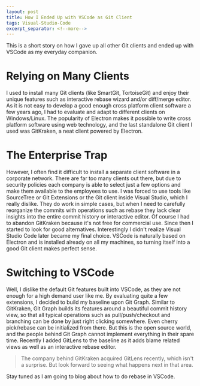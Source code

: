 ```yaml
---
layout: post
title: How I Ended Up with VSCode as Git Client
tags: Visual-Studio-Code
excerpt_separator: <!--more-->
---
```


This is a short story on how I gave up all other Git clients and ended up with VSCode as my everyday companion.
<!--more-->

# Relying on Many Clients
I used to install many Git clients (like SmartGit, TortoiseGit) and enjoy their unique features such as interactive rebase wizard and/or diff/merge editor. As it is not easy to develop a good enough cross platform client software a few years ago, I had to evaluate and adapt to different clients on Windows/Linux. The popularity of Electron makes it possible to write cross platform software using web technology, and the last standalone Git client I used was GitKraken, a neat client powered by Electron.

# The Enterprise Trap
However, I often find it difficult to install a separate client software in a corporate network. There are far too many clients out there, but due to security policies each company is able to select just a few options and make them available to the employees to use. I was forced to use tools like SourceTree or Git Extensions or the Git client inside Visual Studio, which I really dislike. They do work in simple cases, but when I need to carefully reorganize the commits with operations such as rebase they lack clear insights into the entire commit history or interactive editor. Of course I had to abandon GitKraken because it's not free for commercial use.
Since then I started to look for good alternatives. Interestingly I didn't realize Visual Studio Code later became my final choice. VSCode is naturally based on Electron and is installed already on all my machines, so turning itself into a good Git client makes perfect sense.

# Switching to VSCode
Well, I dislike the default Git features built into VSCode, as they are not enough for a high demand user like me. By evaluating quite a few extensions, I decided to build my baseline upon Git Graph. Similar to GitKraken, Git Graph builds its features around a beautiful commit history view, so that all typical operations such as pull/push/checkout and branching can be done by just right clicking somewhere. Even cherry pick/rebase can be initialized from there. But this is the open source world, and the people behind Git Graph cannot implement everything in their spare time. Recently I added GitLens to the baseline as it adds blame related views as well as an interactive rebase editor.

> The company behind GitKraken acquired GitLens recently, which isn't a surprise. But look forward to seeing what happens next in that area.

Stay tuned as I am going to blog about how to do rebase in VSCode.
